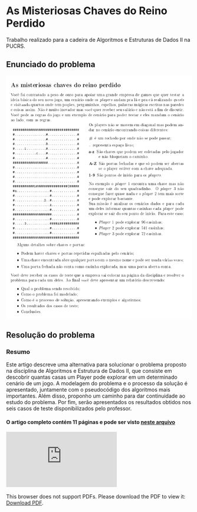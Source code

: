 # As Misteriosas Chaves do Reino Perdido

Trabalho realizado para a cadeira de Algoritmos e Estruturas de Dados II na PUCRS.

## Enunciado do problema

<img src="/images/enunciado.png" alt="Enunciado" />

## Resolução do problema

### Resumo

Este artigo descreve uma alternativa para solucionar o problema proposto na disciplina de Algoritmos e Estrutura de Dados II, que consiste em descobrir quantas casas um Player pode explorar em um determinado cenário de um jogo. A modelagem do problema e o processo da solução é apresentado, juntamente com o pseudocódigo dos algoritmos mais importantes. Além disso, proponho um caminho para dar continuidade ao estudo do problema. Por fim, serão apresentados os resultados obtidos nos seis casos de teste disponibilizados pelo professor.

#### O artigo completo contém 11 páginas e pode ser visto [neste arquivo](/pdf/resolucao.pdf)

<object data="https://github.com/giovanebmilani/algoritmos-reino-perdido/blob/main/pdf/resolucao.pdf" type="application/pdf" width="700px" height="700px">
    <embed src="https://github.com/giovanebmilani/algoritmos-reino-perdido/blob/main/pdf/resolucao.pdf">
        <p>This browser does not support PDFs. Please download the PDF to view it: <a href="https://github.com/giovanebmilani/algoritmos-reino-perdido/blob/main/pdf/resolucao.pdf">Download PDF</a>.</p>
    </embed>
</object>
